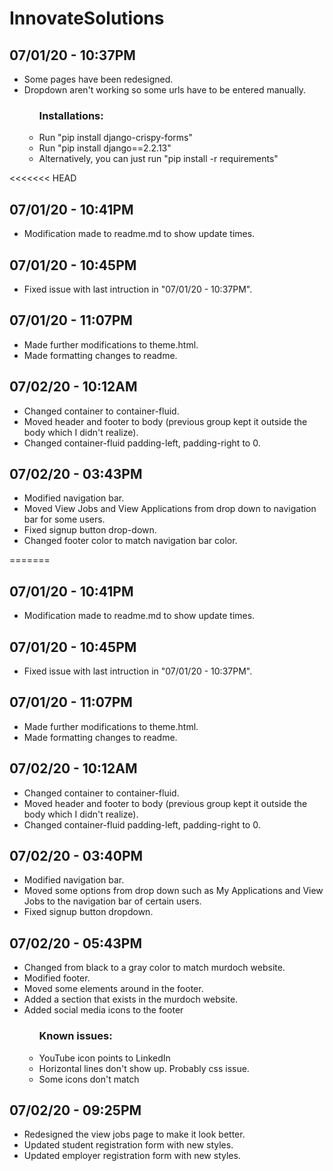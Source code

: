 # InnovateSolutions

<h2>07/01/20 - 10:37PM</h2>
<ul>
	<li>Some pages have been redesigned.</li>
	<li>Dropdown aren't working so some urls have to be entered manually.</li>
	<ul>
		<h3>Installations:</h3>
		<li>Run "pip install django-crispy-forms"</li>
		<li>Run "pip install django==2.2.13"</li>
		<li>Alternatively, you can just run "pip install -r requirements"</li>
	</ul>
</ul>
<<<<<<< HEAD

<h2>07/01/20 - 10:41PM</h2>
<ul>
	<li>Modification made to readme.md to show update times.</li>
</ul>

<h2>07/01/20 - 10:45PM</h2>
<ul>
	<li>Fixed issue with last intruction in "07/01/20 - 10:37PM".</li>
</ul>

<h2>07/01/20 - 11:07PM</h2>
<ul>
	<li>Made further modifications to theme.html.</li>
	<li>Made formatting changes to readme.</li>
</ul>

<h2>07/02/20 - 10:12AM</h2>
<ul>
	<li>Changed container to container-fluid.</li>
	<li>Moved header and footer to body (previous group kept it outside the body which I didn't realize).</li>
	<li>Changed container-fluid padding-left, padding-right to 0.</li>
</ul>

<h2>07/02/20 - 03:43PM</h2>
<ul>
	<li>Modified navigation bar.</li>
	<li>Moved View Jobs and View Applications from drop down to navigation bar for some users.</li>
	<li>Fixed signup button drop-down.</li>
	<li>Changed footer color to match navigation bar color.</li>
</ul>
=======

<h2>07/01/20 - 10:41PM</h2>
<ul>
	<li>Modification made to readme.md to show update times.</li>
</ul>

<h2>07/01/20 - 10:45PM</h2>
<ul>
	<li>Fixed issue with last intruction in "07/01/20 - 10:37PM".</li>
</ul>

<h2>07/01/20 - 11:07PM</h2>
<ul>
	<li>Made further modifications to theme.html.</li>
	<li>Made formatting changes to readme.</li>
</ul>

<h2>07/02/20 - 10:12AM</h2>
<ul>
	<li>Changed container to container-fluid.</li>
	<li>Moved header and footer to body (previous group kept it outside the body which I didn't realize).</li>
	<li>Changed container-fluid padding-left, padding-right to 0.</li>
</ul>

<h2>07/02/20 - 03:40PM</h2>
<ul>
	<li>Modified navigation bar.</li>
	<li>Moved some options from drop down such as My Applications and View Jobs to the navigation bar of certain users.</li>
	<li>Fixed signup button dropdown.</li>
</ul>

<h2>07/02/20 - 05:43PM</h2>
<ul>
	<li>Changed from black to a gray color to match murdoch website.</li>
	<li>Modified footer.</li>
	<li>Moved some elements around in the footer.</li>
	<li>Added a section that exists in the murdoch website.</li>
	<li>Added social media icons to the footer</li>
	<ul>
		<h3>Known issues:</h3>
		<li>YouTube icon points to LinkedIn</li>
		<li>Horizontal lines don't show up. Probably css issue.</li>
		<li>Some icons don't match</li>
	</ul>
</ul>

<h2>07/02/20 - 09:25PM</h2>
<ul>
	<li>Redesigned the view jobs page to make it look better.</li>
	<li>Updated student registration form with new styles.</li>
	<li>Updated employer registration form with new styles.</li>
</ul>
